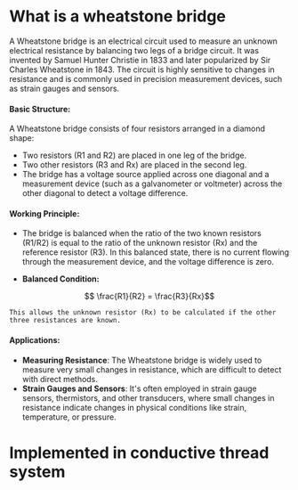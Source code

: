 # What is a wheatstone bridge

A Wheatstone bridge is an electrical circuit used to measure an unknown electrical resistance by balancing two legs of a bridge circuit. It was invented by Samuel Hunter Christie in 1833 and later popularized by Sir Charles Wheatstone in 1843. The circuit is highly sensitive to changes in resistance and is commonly used in precision measurement devices, such as strain gauges and sensors.

#### **Basic Structure:**

A Wheatstone bridge consists of four resistors arranged in a diamond shape:

- Two resistors (R1 and R2) are placed in one leg of the bridge.
- Two other resistors (R3 and Rx) are placed in the second leg.
- The bridge has a voltage source applied across one diagonal and a measurement device (such as a galvanometer or voltmeter) across the other diagonal to detect a voltage difference.

#### **Working Principle:**

- The bridge is balanced when the ratio of the two known resistors (R1/R2) is equal to the ratio of the unknown resistor (Rx) and the reference resistor (R3). In this balanced state, there is no current flowing through the measurement device, and the voltage difference is zero.
    
- **Balanced Condition:**
    
$$
    \frac{R1}{R2} = \frac{R3}{Rx}​
$$
    
    This allows the unknown resistor (Rx) to be calculated if the other three resistances are known.
    

#### **Applications:**

- **Measuring Resistance**: The Wheatstone bridge is widely used to measure very small changes in resistance, which are difficult to detect with direct methods.
- **Strain Gauges and Sensors**: It's often employed in strain gauge sensors, thermistors, and other transducers, where small changes in resistance indicate changes in physical conditions like strain, temperature, or pressure.



# Implemented in conductive thread system

